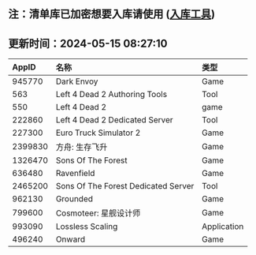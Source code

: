 ## 注：清单库已加密想要入库请使用 ([入库工具](https://github.com/BlankTMing/ManifestAutoUpdate/releases))

## 更新时间：2024-05-15 08:27:10
| AppID | 名称 | 类型  |
| :-------------------- | :----------------------------- | :----------- |
| 945770 | Dark Envoy| Game |
| 563 | Left 4 Dead 2 Authoring Tools| Tool |
| 550 | Left 4 Dead 2| game |
| 222860 | Left 4 Dead 2 Dedicated Server| Tool |
| 227300 | Euro Truck Simulator 2| Game |
| 2399830 | 方舟: 生存飞升| Game |
| 1326470 | Sons Of The Forest| Game |
| 636480 | Ravenfield| Game |
| 2465200 | Sons Of The Forest Dedicated Server| Tool |
| 962130 | Grounded| Game |
| 799600 | Cosmoteer: 星舰设计师| Game |
| 993090 | Lossless Scaling| Application |
| 496240 | Onward| Game |
